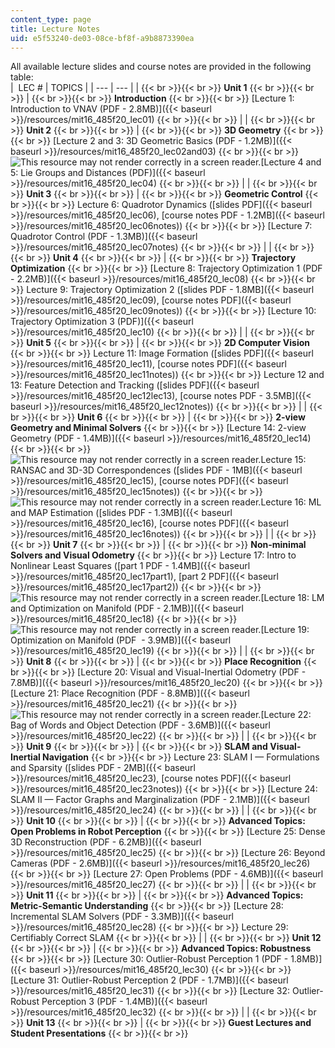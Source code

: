 ```yaml
---
content_type: page
title: Lecture Notes
uid: e5f53240-de03-08ce-bf8f-a9b8873390ea
---
```


All available lecture slides and course notes are provided in the following table:  
|  LEC # | TOPICS |
| --- | --- |
|  {{< br >}}{{< br >}} **Unit 1** {{< br >}}{{< br >}}  |  {{< br >}}{{< br >}} **Introduction** {{< br >}}{{< br >}} [Lecture 1: Introduction to VNAV (PDF - 2.8MB)]({{< baseurl >}}/resources/mit16_485f20_lec01) {{< br >}}{{< br >}}  |
|  {{< br >}}{{< br >}} **Unit 2** {{< br >}}{{< br >}}  |  {{< br >}}{{< br >}} **3D Geometry** {{< br >}}{{< br >}} [Lecture 2 and 3: 3D Geometric Basics (PDF - 1.2MB)]({{< baseurl >}}/resources/mit16_485f20_lec02and03) {{< br >}}{{< br >}} ![This resource may not render correctly in a screen reader.](/images/inacessible.gif)[Lecture 4 and 5: Lie Groups and Distances (PDF)]({{< baseurl >}}/resources/mit16_485f20_lec04) {{< br >}}{{< br >}}  |
|  {{< br >}}{{< br >}} **Unit 3** {{< br >}}{{< br >}}  |  {{< br >}}{{< br >}} **Geometric Control** {{< br >}}{{< br >}} Lecture 6: Quadrotor Dynamics ([slides PDF]({{< baseurl >}}/resources/mit16_485f20_lec06), [course notes PDF - 1.2MB]({{< baseurl >}}/resources/mit16_485f20_lec06notes)) {{< br >}}{{< br >}} [Lecture 7: Quadrotor Control (PDF - 1.3MB)]({{< baseurl >}}/resources/mit16_485f20_lec07notes) {{< br >}}{{< br >}}  |
|  {{< br >}}{{< br >}} **Unit 4** {{< br >}}{{< br >}}  |  {{< br >}}{{< br >}} **Trajectory Optimization** {{< br >}}{{< br >}} [Lecture 8: Trajectory Optimization 1 (PDF - 2.2MB)]({{< baseurl >}}/resources/mit16_485f20_lec08) {{< br >}}{{< br >}} Lecture 9: Trajectory Optimization 2 ([slides PDF - 1.8MB]({{< baseurl >}}/resources/mit16_485f20_lec09), [course notes PDF]({{< baseurl >}}/resources/mit16_485f20_lec09notes)) {{< br >}}{{< br >}} [Lecture 10: Trajectory Optimization 3 (PDF)]({{< baseurl >}}/resources/mit16_485f20_lec10) {{< br >}}{{< br >}}  |
|  {{< br >}}{{< br >}} **Unit 5** {{< br >}}{{< br >}}  |  {{< br >}}{{< br >}} **2D Computer Vision** {{< br >}}{{< br >}} Lecture 11: Image Formation ([slides PDF]({{< baseurl >}}/resources/mit16_485f20_lec11), [course notes PDF]({{< baseurl >}}/resources/mit16_485f20_lec11notes)) {{< br >}}{{< br >}} Lecture 12 and 13: Feature Detection and Tracking ([slides PDF]({{< baseurl >}}/resources/mit16_485f20_lec12lec13), [course notes PDF - 3.5MB]({{< baseurl >}}/resources/mit16_485f20_lec12notes)) {{< br >}}{{< br >}}  |
|  {{< br >}}{{< br >}} **Unit 6** {{< br >}}{{< br >}}  |  {{< br >}}{{< br >}} **2-view Geometry and Minimal Solvers** {{< br >}}{{< br >}} [Lecture 14: 2-view Geometry (PDF - 1.4MB)]({{< baseurl >}}/resources/mit16_485f20_lec14) {{< br >}}{{< br >}} ![This resource may not render correctly in a screen reader.](/images/inacessible.gif)Lecture 15: RANSAC and 3D-3D Correspondences ([slides PDF - 1MB]({{< baseurl >}}/resources/mit16_485f20_lec15), [course notes PDF]({{< baseurl >}}/resources/mit16_485f20_lec15notes)) {{< br >}}{{< br >}} ![This resource may not render correctly in a screen reader.](/images/inacessible.gif)Lecture 16: ML and MAP Estimation ([slides PDF - 1.3MB]({{< baseurl >}}/resources/mit16_485f20_lec16), [course notes PDF]({{< baseurl >}}/resources/mit16_485f20_lec16notes)) {{< br >}}{{< br >}}  |
|  {{< br >}}{{< br >}} **Unit 7** {{< br >}}{{< br >}}  |  {{< br >}}{{< br >}} **Non-minimal Solvers and Visual Odometry** {{< br >}}{{< br >}} Lecture 17: Intro to Nonlinear Least Squares ([part 1 PDF - 1.4MB]({{< baseurl >}}/resources/mit16_485f20_lec17part1), [part 2 PDF]({{< baseurl >}}/resources/mit16_485f20_lec17part2)) {{< br >}}{{< br >}} ![This resource may not render correctly in a screen reader.](/images/inacessible.gif)[Lecture 18: LM and Optimization on Manifold (PDF - 2.1MB)]({{< baseurl >}}/resources/mit16_485f20_lec18) {{< br >}}{{< br >}} ![This resource may not render correctly in a screen reader.](/images/inacessible.gif)[Lecture 19: Optimization on Manifold (PDF  - 3.9MB)]({{< baseurl >}}/resources/mit16_485f20_lec19) {{< br >}}{{< br >}}  |
|  {{< br >}}{{< br >}} **Unit 8** {{< br >}}{{< br >}}  |  {{< br >}}{{< br >}} **Place Recognition** {{< br >}}{{< br >}} [Lecture 20: Visual and Visual-Inertial Odometry (PDF - 7.8MB)]({{< baseurl >}}/resources/mit16_485f20_lec20) {{< br >}}{{< br >}} [Lecture 21: Place Recognition (PDF - 8.8MB)]({{< baseurl >}}/resources/mit16_485f20_lec21) {{< br >}}{{< br >}} ![This resource may not render correctly in a screen reader.](/images/inacessible.gif)[Lecture 22: Bag of Words and Object Detection (PDF - 3.6MB)]({{< baseurl >}}/resources/mit16_485f20_lec22) {{< br >}}{{< br >}}  |
|  {{< br >}}{{< br >}} **Unit 9** {{< br >}}{{< br >}}  |  {{< br >}}{{< br >}} **SLAM and Visual-Inertial Navigation** {{< br >}}{{< br >}} Lecture 23: SLAM I — Formulations and Sparsity ([slides PDF - 2MB]({{< baseurl >}}/resources/mit16_485f20_lec23), [course notes PDF]({{< baseurl >}}/resources/mit16_485f20_lec23notes)) {{< br >}}{{< br >}} [Lecture 24: SLAM II — Factor Graphs and Marginalization (PDF - 2.1MB)]({{< baseurl >}}/resources/mit16_485f20_lec24) {{< br >}}{{< br >}}  |
|  {{< br >}}{{< br >}} **Unit 10** {{< br >}}{{< br >}}  |  {{< br >}}{{< br >}} **Advanced Topics: Open Problems in Robot Perception** {{< br >}}{{< br >}} [Lecture 25: Dense 3D Reconstruction (PDF - 6.2MB)]({{< baseurl >}}/resources/mit16_485f20_lec25) {{< br >}}{{< br >}} [Lecture 26: Beyond Cameras (PDF - 2.6MB)]({{< baseurl >}}/resources/mit16_485f20_lec26) {{< br >}}{{< br >}} [Lecture 27: Open Problems (PDF - 4.6MB)]({{< baseurl >}}/resources/mit16_485f20_lec27) {{< br >}}{{< br >}}  |
|  {{< br >}}{{< br >}} **Unit 11** {{< br >}}{{< br >}}  |  {{< br >}}{{< br >}} **Advanced Topics: Metric-Semantic Understanding** {{< br >}}{{< br >}} [Lecture 28: Incremental SLAM Solvers (PDF - 3.3MB)]({{< baseurl >}}/resources/mit16_485f20_lec28) {{< br >}}{{< br >}} Lecture 29: Certifiably Correct SLAM {{< br >}}{{< br >}}  |
|  {{< br >}}{{< br >}} **Unit 12** {{< br >}}{{< br >}}  |  {{< br >}}{{< br >}} **Advanced Topics: Robustness** {{< br >}}{{< br >}} [Lecture 30: Outlier-Robust Perception 1 (PDF - 1.8MB)]({{< baseurl >}}/resources/mit16_485f20_lec30) {{< br >}}{{< br >}} [Lecture 31: Outlier-Robust Perception 2 (PDF - 1.7MB)]({{< baseurl >}}/resources/mit16_485f20_lec31) {{< br >}}{{< br >}} [Lecture 32: Outlier-Robust Perception 3 (PDF - 1.4MB)]({{< baseurl >}}/resources/mit16_485f20_lec32) {{< br >}}{{< br >}}  |
|  {{< br >}}{{< br >}} **Unit 13** {{< br >}}{{< br >}}  |  {{< br >}}{{< br >}} **Guest Lectures and Student Presentations** {{< br >}}{{< br >}}